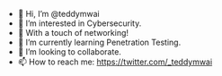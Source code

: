 - 👋 Hi, I’m @teddymwai
- 👀 I’m interested in Cybersecurity.
- 👀 With a touch of networking!
- 🌱 I’m currently learning Penetration Testing.
- 💞️ I’m looking to collaborate.
- 📫 How to reach me: https://twitter.com/_teddymwai

<!---
teddymwai/teddymwai is a ✨ special ✨ repository because its `README.md` (this file) appears on your GitHub profile.
You can click the Preview link to take a look at your https://twitter.com/_teddymwaichanges.
--->
